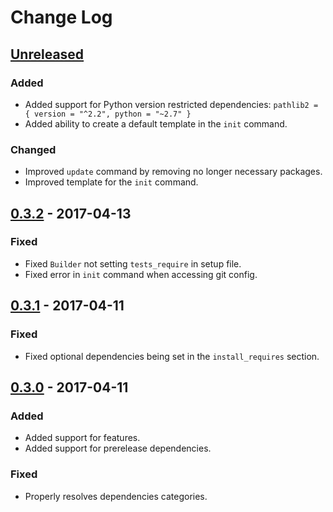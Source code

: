 # Change Log

## [Unreleased]

### Added

- Added support for Python version restricted dependencies: `pathlib2 = { version = "^2.2", python = "~2.7" }`
- Added ability to create a default template in the `init` command.

### Changed

- Improved `update` command by removing no longer necessary packages.
- Improved template for the `init` command.


## [0.3.2] - 2017-04-13

### Fixed

- Fixed `Builder` not setting `tests_require` in setup file.
- Fixed error in `init` command when accessing git config.


## [0.3.1] - 2017-04-11

### Fixed

- Fixed optional dependencies being set in the `install_requires` section.


## [0.3.0] - 2017-04-11

### Added

- Added support for features.
- Added support for prerelease dependencies.

### Fixed

- Properly resolves dependencies categories.


[Unreleased]: https://github.com/sdispater/ppoet/compare/0.3.2...master
[0.3.2]: https://github.com/sdispater/poet/releases/tag/0.3.2
[0.3.1]: https://github.com/sdispater/poet/releases/tag/0.3.1
[0.3.0]: https://github.com/sdispater/poet/releases/tag/0.3.0
